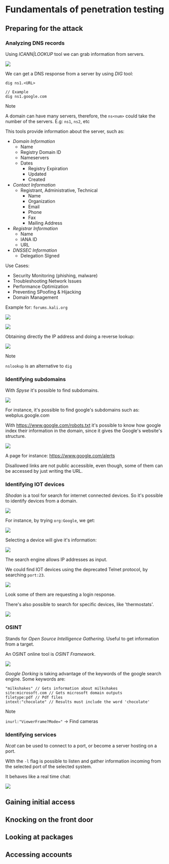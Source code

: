 # Fundamentals of penetration testing

## Preparing for the attack

### Analyzing DNS records

Using _ICANN|LOOKUP_ tool we can grab information from servers.

![](attachments/Pasted%20image%2020230720010535.png)

We can get a DNS response from a server by using _DIG_ tool:

```Shell
dig ns1.<URL>

// Example
dig ns1.google.com
```

>[!Note]
>A domain can have many servers, therefore, the `ns<num>` could take the number of the servers. E.g: `ns1`, `ns2`, etc

This tools provide information about the server, such as:
- *Domain Information*
	- Name
	- Registry Domain ID
	- Nameservers
	- Dates
		- Registry Expiration
		- Updated
		- Created
- *Contact Information*
	- Registrant, Administrative, Technical
		- Name
		- Organization
		- Email
		- Phone
		- Fax
		- Mailing Address
- *Registrar Information*
	- Name
	- IANA ID
	- URL
- *DNSSEC Information*
	- Delegation SIgned

Use Cases:
- Security Monitoring (phishing, malware)
- Troubleshooting Network Issues
- Performance Optimization
- Preventing SPoofing & Hijacking
- Domain Management


Example for: `forums.kali.org`

![](attachments/Pasted%20image%2020250511154523.png)

![](attachments/Pasted%20image%2020250511160133.png)

Obtaining directly the IP address and doing a reverse lookup:

![](attachments/Pasted%20image%2020250511160409.png)

>[!Note]
>`nslookup` is an alternative to `dig`

 
### Identifying subdomains

With _Spyse_ it's possible to find subdomains.

![](attachments/Pasted%20image%2020230720013128.png)

For instance, it's possible to find google's subdomains such as: webplus.google.com

With https://www.google.com/robots.txt it's possible to know how google index their information in the domain, since it gives the Google's website's structure.

![](attachments/Pasted%20image%2020230720014150.png)

A page for instance: https://www.google.com/alerts

Disallowed links are not public accessible, even though, some of them can be accessed by just writing the URL.

### Identifying IOT devices

_Shodan_ is a tool for search for internet connected devices. So it's possible to identify devices from a domain.

![](attachments/Pasted%20image%2020230720020403.png)

For instance, by trying `org:Google`, we get:

![](attachments/Pasted%20image%2020230720021129.png)

Selecting a device will give it's information:

![](attachments/Pasted%20image%2020230720021257.png)

The search engine allows IP addresses as input.

We could find IOT devices using the deprecated Telnet protocol, by searching `port:23`.

![](attachments/Pasted%20image%2020230720022107.png)

Look some of them are requesting a login response.

There's also possible to search for specific devices, like 'thermostats'.

![](attachments/Pasted%20image%2020230720022328.png)

### OSINT

Stands for _Open Source Intelligence Gathering_. Useful to get information from a target.

An OSINT online tool is _OSINT Framework_.

![](attachments/Pasted%20image%2020230720023155.png)

_Google Dorking_ is taking advantage of the keywords of the google search engine.
Some keywords are:

```Google
"milkshakes" // Gets information about milkshakes
site:microsoft.com // Gets microsoft domain outputs
filetype:pdf // Pdf files
intext:"chocolate" // Results must include the word 'chocolate'
```


>[!Note]
>`inurl:"ViewerFrame?Mode="` -> Find cameras

### Identifying services

_Ncat_ can be used to connect to a port, or become a server hosting on a port.

WIth the `-l` flag is possible to listen and gather information incoming from the selected port of the selected system.

It behaves like a real time chat:

![](attachments/Pasted%20image%2020230720031430.png)





## Gaining initial access

## Knocking on the front door

## Looking at packages

## Accessing accounts
